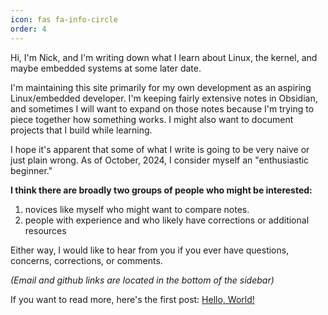 ```yaml
---
icon: fas fa-info-circle
order: 4
---
```


Hi, I'm Nick, and I'm writing down what I learn about Linux, the kernel, and maybe embedded systems at some later date.

I'm maintaining this site primarily for my own development as an aspiring Linux/embedded developer. I'm keeping fairly extensive notes in Obsidian, and sometimes I will want to expand on those notes because I'm trying to piece together how something works. I might also want to document projects that I build while learning.

I hope it's apparent that some of what I write is going to be very naive or just plain wrong. As of October, 2024, I consider myself an "enthusiastic beginner."

**I think there are broadly two groups of people who might be interested:**

1. novices like myself who might want to compare notes. 
2. people with experience and who likely have corrections or additional resources

Either way, I would like to hear from you if you ever have questions, concerns, corrections, or comments.

*(Email and github links are located in the bottom of the sidebar)*

If you want to read more, here's the first post: [Hello, World!](https://nickskernelquest.com/posts/hello-world/)